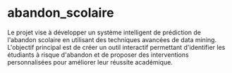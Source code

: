# abandon_scolaire
Le projet vise à développer un système intelligent de prédiction de l'abandon scolaire en utilisant des techniques avancées de data mining. L'objectif principal est de créer un outil interactif permettant d'identifier les étudiants à risque d'abandon et de proposer des interventions personnalisées pour améliorer leur réussite académique.
